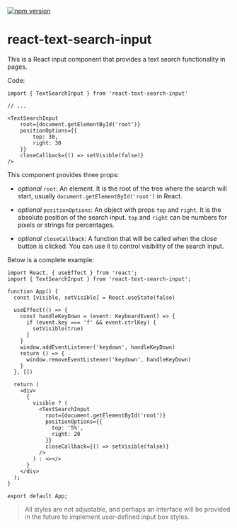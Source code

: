 [![npm version](https://img.shields.io/npm/v/react-text-search-input.svg?style=flat-square)](https://www.npmjs.com/package/react-text-search-input)

# react-text-search-input

This is a React input component that provides a text search functionality in pages.

Code:

```tsx
import { TextSearchInput } from 'react-text-search-input'

// ...

<TextSearchInput
    root={document.getElementById('root')}
    positionOptions={{
        top: 30,
        right: 30
    }}
    closeCallback={() => setVisible(false)}
/>
```

This component provides three props:

- *optional* `root`: An element. It is the root of the tree where the search will start, usually `document.getElementById('root')` in React.

- *optional* `positionOptions`: An object with props `top` and `right`. It is the absolute position of the search input. `top` and `right` can be numbers for pixels or strings for percentages.

- *optional* `closeCallback`: A function that will be called when the close button is clicked. You can use it to control visibility of the search input.

Below is a complete example:

```tsx
import React, { useEffect } from 'react';
import { TextSearchInput } from 'react-text-search-input';

function App() {
  const [visible, setVisible] = React.useState(false)

  useEffect(() => {
    const handleKeyDown = (event: KeyboardEvent) => {
      if (event.key === 'f' && event.ctrlKey) {
        setVisible(true)
      }
    }
    window.addEventListener('keydown', handleKeyDown)
    return () => {
      window.removeEventListener('keydown', handleKeyDown)
    }
  }, [])

  return (
    <div>
      {
        visible ? (
          <TextSearchInput
            root={document.getElementById('root')}
            positionOptions={{
              top: '5%',
              right: 20
            }}
            closeCallback={() => setVisible(false)}
          />
        ) : <></>
      }
    </div>
  );
}

export default App;
```

> All styles are not adjustable, and perhaps an interface will be provided in the future to implement user-defined input box styles.